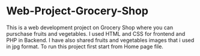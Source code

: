 # Web-Project-Grocery-Shop

This is a web development project on Grocery Shop where you can purschase fruits and vegetables.
I used HTML and CSS for frontend and PHP in Backend.
I have also shared fruits and vegetables images that i used in jpg format.
To run this project first start from Home page file.
